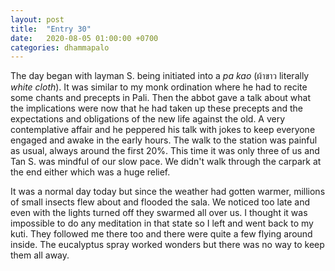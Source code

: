 ```yaml
---
layout: post
title:  "Entry 30"
date:   2020-08-05 01:00:00 +0700
categories: dhammapalo
---
```

The day began with layman S. being initiated into a _pa kao_ (ผ้าขาว literally _white cloth_). It was similar to my monk ordination where he had to recite some chants and precepts in Pali. Then the abbot gave a talk about what the implications were now that he had taken up these precepts and the expectations and obligations of the new life against the old. A very contemplative affair and he peppered his talk with jokes to keep everyone engaged and awake in the early hours. The walk to the station was painful as usual, always around the first 20%. This time it was only three of us and Tan S. was mindful of our slow pace. We didn't walk through the carpark at the end either which was a huge relief.

It was a normal day today but since the weather had gotten warmer, millions of small insects flew about and flooded the sala. We noticed too late and even with the lights turned off they swarmed all over us. I thought it was impossible to do any meditation in that state so I left and went back to my kuti. They followed me there too and there were quite a few flying around inside. The eucalyptus spray worked wonders but there was no way to keep them all away.